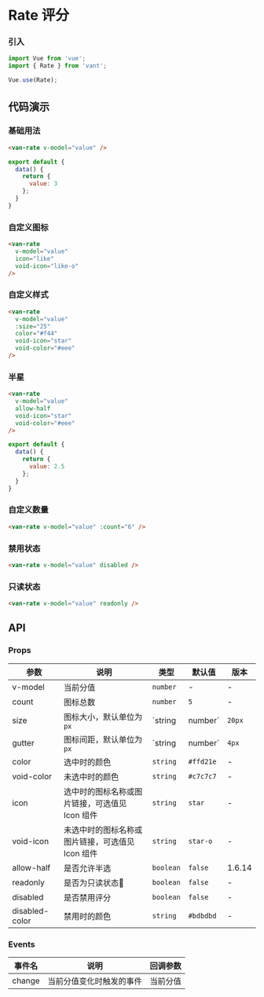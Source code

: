 # Rate 评分

### 引入

``` javascript
import Vue from 'vue';
import { Rate } from 'vant';

Vue.use(Rate);
```

## 代码演示

### 基础用法

```html
<van-rate v-model="value" />
```

```javascript
export default {
  data() {
    return {
      value: 3
    };
  }
}
```

### 自定义图标

```html
<van-rate
  v-model="value"
  icon="like"
  void-icon="like-o"
/>
```

### 自定义样式

```html
<van-rate
  v-model="value"
  :size="25"
  color="#f44"
  void-icon="star"
  void-color="#eee"
/>
```

### 半星

```html
<van-rate
  v-model="value"
  allow-half
  void-icon="star"
  void-color="#eee"
/>
```

```javascript
export default {
  data() {
    return {
      value: 2.5
    };
  }
}
```

### 自定义数量

```html
<van-rate v-model="value" :count="6" />
```

### 禁用状态

```html
<van-rate v-model="value" disabled />
```

### 只读状态

```html
<van-rate v-model="value" readonly />
```

## API

### Props

| 参数 | 说明 | 类型 | 默认值 | 版本 |
|------|------|------|------|------|
| v-model | 当前分值 | `number` | - | - |
| count | 图标总数 | `number` | `5` | - |
| size | 图标大小，默认单位为`px` | `string | number` | `20px` | - |
| gutter | 图标间距，默认单位为`px` | `string | number` | `4px` | 2.0.0 |
| color | 选中时的颜色 | `string` | `#ffd21e` | - |
| void-color | 未选中时的颜色 | `string` | `#c7c7c7` | - |
| icon | 选中时的图标名称或图片链接，可选值见 Icon 组件 | `string` | `star` | - |
| void-icon | 未选中时的图标名称或图片链接，可选值见 Icon 组件 | `string` | `star-o`  | - |
| allow-half | 是否允许半选 | `boolean` | `false` | 1.6.14 |
| readonly | 是否为只读状态 | `boolean` | `false` | - |
| disabled | 是否禁用评分 | `boolean` | `false` | - |
| disabled-color | 禁用时的颜色 | `string` | `#bdbdbd` | - |

### Events

| 事件名 | 说明 | 回调参数 |
|------|------|------|
| change | 当前分值变化时触发的事件 | 当前分值 |
